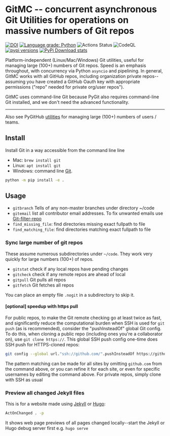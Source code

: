# GitMC -- concurrent asynchronous Git Utilities for operations on massive numbers of Git repos

[![DOI](https://zenodo.org/badge/DOI/10.5281/zenodo.3339891.svg)](https://doi.org/10.5281/zenodo.3339891)
[![Language grade: Python](https://img.shields.io/lgtm/grade/python/g/scivision/gitMC.svg?logo=lgtm&logoWidth=18)](https://lgtm.com/projects/g/scivision/gitMC/context:python)
![Actions Status](https://github.com/scivision/gitmc/workflows/ci/badge.svg)
![CodeQL](https://github.com/scivision/gitmc/workflows/CodeQL/badge.svg)
[![pypi versions](https://img.shields.io/pypi/pyversions/gitutils.svg)](https://pypi.python.org/pypi/gitutils)
[![PyPi Download stats](http://pepy.tech/badge/gitutils)](http://pepy.tech/project/gitutils)

Platform-independent (Linux/Mac/Windows) Git utilities, useful for managing large (100+) numbers of Git repos.
Speed is an emphasis throughout, with concurrency via Python `asyncio` and pipelining.
In general, GitMC works with all GitHub repos, including organization private repos--assuming you have created a GitHub Oauth key with appropriate permissions ("repo" needed for private org/user repos").

GitMC uses command-line Git because PyGit also requires command-line Git installed, and we don't need the advanced functionality.

---

Also see PyGitHub
[utilities](https://github.com/scivision/pygithub-utils)
for managing large (100+) numbers of users / teams.

## Install

Install Git in a way accessible from the command line line

* Mac: `brew install git`
* Linux: `apt install git`
* Windows: command line [Git](https://git-scm.com/download/win).

```sh
python -m pip install -e .
```

## Usage

* `gitbranch` Tells of any non-master branches under directory ~/code
* `gitemail` list all contributor email addresses. To fix unwanted emails use [Git-filter-repo](https://www.scivision.dev/git-update-email-address/)
* `find_missing_file`: find directories missing exact fullpath to file
* `find_matching_file`: find directories matching exact fullpath to file

### Sync large number of git repos

These assume numerous subdirectories under `~/code`.
They work very quickly for large numbers (100+) of repos.

* `gitstat` check if any local repos have pending changes
* `gitcheck` check if any remote repos are ahead of local
* `gitpull` Git pulls all repos
* `gitfetch` Git fetches all repos

You can place an empty file `.nogit` in a subdirectory to skip it.

#### [optional] speedup with https pull

For public repos, to make the Git remote checking go at least twice as fast, and significantly reduce the computational burden when SSH is used for `git push` (as is recommended), consider the "pushInsteadOf" global Git config.
To do this, when cloning a public repo (including ones you're a collaborator on), use `git clone https://`.
This global SSH push config one-time does SSH push for HTTPS-cloned repos:

```sh
git config --global url."ssh://github.com/".pushInsteadOf https://github.com/
```

The pattern matching can be made for all sites by omitting `github.com` from the command above, or you can refine it for each site, or even for specific usernames by editing the command above.
For private repos, simply clone with SSH as usual

### Preview all changed Jekyll files

This is for a website made using
[Jekyll](https://www.scivision.dev/create-jekyll-github-pages-website)
or
[Hugo](https://github.com/scivision/hugo-flex-example):

```sh
ActOnChanged . -p
```

It shows web page previews of all pages changed locally--start the Jekyll or Hugo debug server first e.g. `hugo serve`
